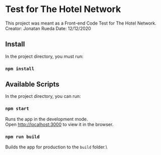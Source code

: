 # Test for The Hotel Network

This project was meant as a Front-end Code Test for The Hotel Network.
Creator: Jonatan Rueda
Date: 12/12/2020

## Install

In the project directory, you must run:

### `npm install`

## Available Scripts

In the project directory, you can run:

### `npm start`

Runs the app in the development mode.\
Open [http://localhost:3000](http://localhost:3000) to view it in the browser.

### `npm run build`

Builds the app for production to the `build` folder.\
